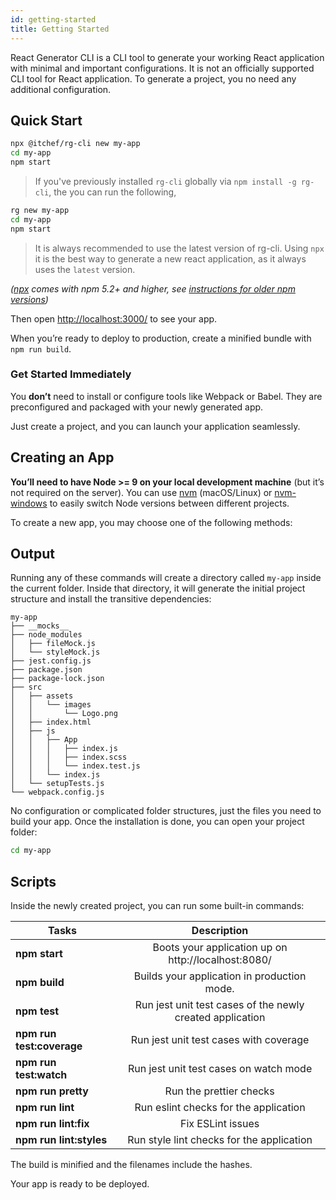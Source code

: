 ```yaml
---
id: getting-started
title: Getting Started
---
```


React Generator CLI is a CLI tool to generate your working React application with minimal and important configurations. It is not an officially supported CLI tool for React application. To generate a project, you no need any additional configuration.

## Quick Start

```sh
npx @itchef/rg-cli new my-app
cd my-app
npm start
```

> If you've previously installed `rg-cli` globally via `npm install -g rg-cli`, the you can run the following,
```sh
rg new my-app
cd my-app
npm start
```

> It is always recommended to use the latest version of rg-cli. Using `npx` it is the best way to generate a new react application, as it always uses the `latest` version.

_([npx](https://medium.com/@maybekatz/introducing-npx-an-npm-package-runner-55f7d4bd282b) comes with npm 5.2+ and higher, see [instructions for older npm versions](https://gist.github.com/gaearon/4064d3c23a77c74a3614c498a8bb1c5f))_

Then open [http://localhost:3000/](http://localhost:3000/) to see your app.

When you’re ready to deploy to production, create a minified bundle with `npm run build`.

### Get Started Immediately

You **don’t** need to install or configure tools like Webpack or Babel. They are preconfigured and packaged with your newly generated app.

Just create a project, and you can launch your application seamlessly.

## Creating an App

**You’ll need to have Node >= 9 on your local development machine** (but it’s not required on the server). You can use [nvm](https://github.com/creationix/nvm#installation) (macOS/Linux) or [nvm-windows](https://github.com/coreybutler/nvm-windows#node-version-manager-nvm-for-windows) to easily switch Node versions between different projects.

To create a new app, you may choose one of the following methods:

## Output

Running any of these commands will create a directory called `my-app` inside the current folder. Inside that directory, it will generate the initial project structure and install the transitive dependencies:

```
my-app
├── __mocks__
├── node_modules
│   ├── fileMock.js
│   └── styleMock.js
├── jest.config.js
├── package.json
├── package-lock.json
├── src
│   ├── assets
│   │   └── images
│   │       └── Logo.png
│   ├── index.html
│   ├── js
│   │   ├── App
│   │   │   ├── index.js
│   │   │   ├── index.scss
│   │   │   └── index.test.js
│   │   └── index.js
│   └── setupTests.js
└── webpack.config.js
```

No configuration or complicated folder structures, just the files you need to build your app. Once the installation is done, you can open your project folder:

```sh
cd my-app
```

## Scripts

Inside the newly created project, you can run some built-in commands:

| Tasks        | Description    |
| ------------- |:-------------:|
| **npm start** | Boots your application up on http://localhost:8080/  |
| **npm build** | Builds your application in production mode.|
| **npm test** | Run jest unit test cases of the newly created application |
| **npm run test:coverage** | Run jest unit test cases with coverage |
| **npm run test:watch** | Run jest unit test cases on watch mode |
| **npm run pretty** | Run the prettier checks |
| **npm run lint** | Run eslint checks for the application |
| **npm run lint:fix** | Fix ESLint issues |
| **npm run lint:styles** | Run style lint checks for the application |

The build is minified and the filenames include the hashes.

Your app is ready to be deployed.
